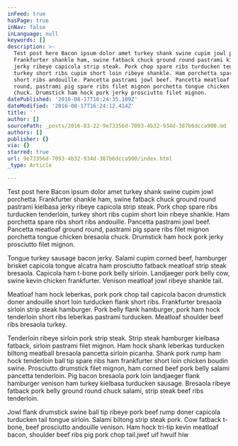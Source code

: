 ```yaml
---
inFeed: true
hasPage: true
inNav: false
inLanguage: null
keywords: []
description: >-
  Test post here Bacon ipsum dolor amet turkey shank swine cupim jowl porchetta.
  Frankfurter shankle ham, swine fatback chuck ground round pastrami kielbasa
  jerky ribeye capicola strip steak. Pork chop spare ribs turducken tenderloin,
  turkey short ribs cupim short loin ribeye shankle. Ham porchetta spare ribs
  short ribs andouille. Pancetta pastrami jowl beef. Pancetta meatloaf ground
  round, pastrami pig spare ribs filet mignon porchetta tongue chicken bresaola
  chuck. Drumstick ham hock pork jerky prosciutto filet mignon.
datePublished: '2016-08-17T16:24:35.109Z'
dateModified: '2016-08-17T16:24:12.414Z'
title: ''
author: []
sourcePath: _posts/2016-03-22-9e73356d-7093-4b32-934d-387b6dcca900.md
authors: []
publisher: {}
via: {}
starred: true
url: 9e73356d-7093-4b32-934d-387b6dcca900/index.html
_type: Article

---
```

Test post here Bacon ipsum dolor amet turkey shank swine cupim jowl porchetta. Frankfurter shankle ham, swine fatback chuck ground round pastrami kielbasa jerky ribeye capicola strip steak. Pork chop spare ribs turducken tenderloin, turkey short ribs cupim short loin ribeye shankle. Ham porchetta spare ribs short ribs andouille. Pancetta pastrami jowl beef. Pancetta meatloaf ground round, pastrami pig spare ribs filet mignon porchetta tongue chicken bresaola chuck. Drumstick ham hock pork jerky prosciutto filet mignon.

Tongue turkey sausage bacon jerky. Salami cupim corned beef, hamburger brisket capicola tongue alcatra ham prosciutto fatback meatloaf strip steak bresaola. Capicola ham t-bone pork belly sirloin. Landjaeger pork belly cow, swine kevin chicken frankfurter. Venison meatloaf jowl ribeye shankle tail.

Meatloaf ham hock leberkas, pork pork chop tail capicola bacon drumstick doner andouille short loin turducken flank short ribs. Frankfurter bresaola sirloin strip steak hamburger. Pork belly flank hamburger, pork ham hock tenderloin short ribs leberkas pastrami turducken. Meatloaf shoulder beef ribs bresaola turkey.

Tenderloin ribeye sirloin pork strip steak. Strip steak hamburger kielbasa fatback, sirloin pastrami filet mignon. Ham hock shank leberkas turducken biltong meatball bresaola pancetta sirloin picanha. Shank pork rump ham hock tenderloin ball tip spare ribs ham frankfurter short loin chicken boudin swine. Prosciutto drumstick filet mignon, ham corned beef pork belly salami pancetta tenderloin. Pig bacon bresaola pork loin landjaeger flank hamburger venison ham turkey kielbasa turducken sausage. Bresaola ribeye fatback pork belly ground round chuck salami, strip steak beef ribs tenderloin.

Jowl flank drumstick swine ball tip ribeye pork beef rump doner capicola turducken tail tongue sirloin. Salami biltong strip steak pork. Cow fatback t-bone, beef prosciutto andouille venison. Ham hock tri-tip kevin meatloaf bacon, shoulder beef ribs pig pork chop tail.jwef uif hwuif hiw